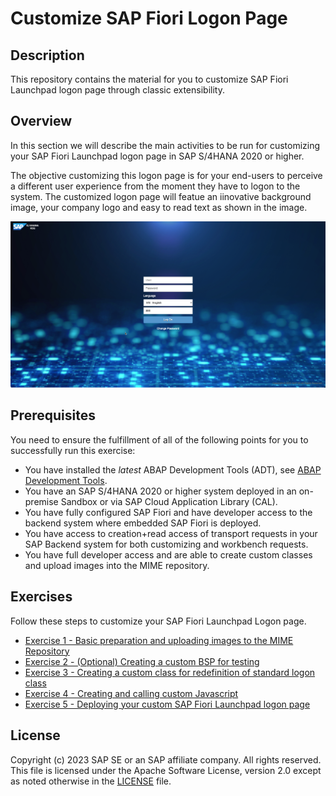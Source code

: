 # Customize SAP Fiori Logon Page

## Description

This repository contains the material for you to customize SAP Fiori Launchpad logon page through classic extensibility.  

## Overview

In this section we will describe the main activities to be run for customizing your SAP Fiori Launchpad logon page in SAP S/4HANA 2020 or higher.

The objective customizing this logon page is for your end-users to perceive a different user experience from the moment they have to logon to the system. The customized logon page will featue an iinovative background image, your company logo and easy to read text as shown in the image.

![Customized Logon Page Overview](images/overview.png)

## Prerequisites

You need to ensure the fulfillment of all of the following points for you to successfully run this exercise:

* You have installed the _latest_ ABAP Development Tools (ADT), see [ABAP Development Tools](https://tools.hana.ondemand.com/#abap).
* You have an SAP S/4HANA 2020 or higher system deployed in an on-premise Sandbox or via SAP Cloud Application Library (CAL).
* You have fully configured SAP Fiori and have developer access to the backend system where embedded SAP Fiori is deployed.
* You have access to creation+read access of transport requests in your SAP Backend system for both customizing and workbench requests.
* You have full developer access and are able to create custom classes and upload images into the MIME repository.

## Exercises

Follow these steps to customize your SAP Fiori Launchpad Logon page.
- [Exercise 1 - Basic preparation and uploading images to the MIME Repository](exercises/ex_1/)
- [Exercise 2 - (Optional) Creating a custom BSP for testing](exercises/ex_2/)
- [Exercise 3 - Creating a custom class for redefinition of standard logon class](exercises/ex_3/)
- [Exercise 4 - Creating and calling custom Javascript](exercises/ex_4/)
- [Exercise 5 - Deploying your custom SAP Fiori Launchpad logon page](exercises/ex_5/)


## License
Copyright (c) 2023 SAP SE or an SAP affiliate company. All rights reserved. This file is licensed under the Apache Software License, version 2.0 except as noted otherwise in the [LICENSE](licenses/Apache-2.0.txt) file.
